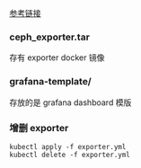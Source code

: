 [参考链接](https://www.jianshu.com/p/0dcdbc1135bd)

### ceph_exporter.tar

存有 exporter docker 镜像

### grafana-template/

存放的是 grafana dashboard 模版

### 增删 exporter

    kubectl apply -f exporter.yml
    kubectl delete -f exporter.yml